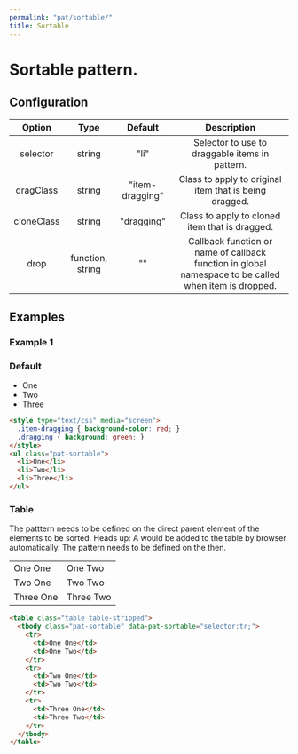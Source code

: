 ```yaml
---
permalink: "pat/sortable/"
title: Sortable
---
```


# Sortable pattern.

## Configuration

| Option | Type | Default | Description |
|:-:|:-:|:-:|:-:|
| selector | string | "li" | Selector to use to draggable items in pattern. |
| dragClass | string | "item-dragging" | Class to apply to original item that is being dragged. |
| cloneClass | string | "dragging" | Class to apply to cloned item that is dragged. |
| drop | function, string | "" | Callback function or name of callback function in global namespace to be called when item is dropped. |


## Examples

### Example 1

### Default

<style type="text/css" media="screen">
  .item-dragging { background-color: red; }
  .dragging { background: green; }
</style>
<ul class="pat-sortable">
  <li>One</li>
  <li>Two</li>
  <li>Three</li>
</ul>

```html
<style type="text/css" media="screen">
  .item-dragging { background-color: red; }
  .dragging { background: green; }
</style>
<ul class="pat-sortable">
  <li>One</li>
  <li>Two</li>
  <li>Three</li>
</ul>
```

### Table

The patttern needs to be defined on the direct parent element of the elements to be sorted.
Heads up: A <tbody> would be added to the table by browser automatically.
The pattern needs to be defined on the <tbody> then.

<table class="table table-stripped">
  <tbody class="pat-sortable" data-pat-sortable="selector:tr;">
    <tr>
      <td>One One</td>
      <td>One Two</td>
    </tr>
    <tr>
      <td>Two One</td>
      <td>Two Two</td>
    </tr>
    <tr>
      <td>Three One</td>
      <td>Three Two</td>
    </tr>
  </tbody>
</table>

```html
<table class="table table-stripped">
  <tbody class="pat-sortable" data-pat-sortable="selector:tr;">
    <tr>
      <td>One One</td>
      <td>One Two</td>
    </tr>
    <tr>
      <td>Two One</td>
      <td>Two Two</td>
    </tr>
    <tr>
      <td>Three One</td>
      <td>Three Two</td>
    </tr>
  </tbody>
</table>
```

